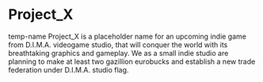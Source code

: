 # Project_X
temp-name
Project_X is a placeholder name for an upcoming indie game from D.I.M.A. videogame studio, that will conquer the world with its breathtaking graphics and gameplay. We as a small indie studio are planning to make at least two gazillion eurobucks and establish a new trade federation under D.I.M.A. studio flag.
